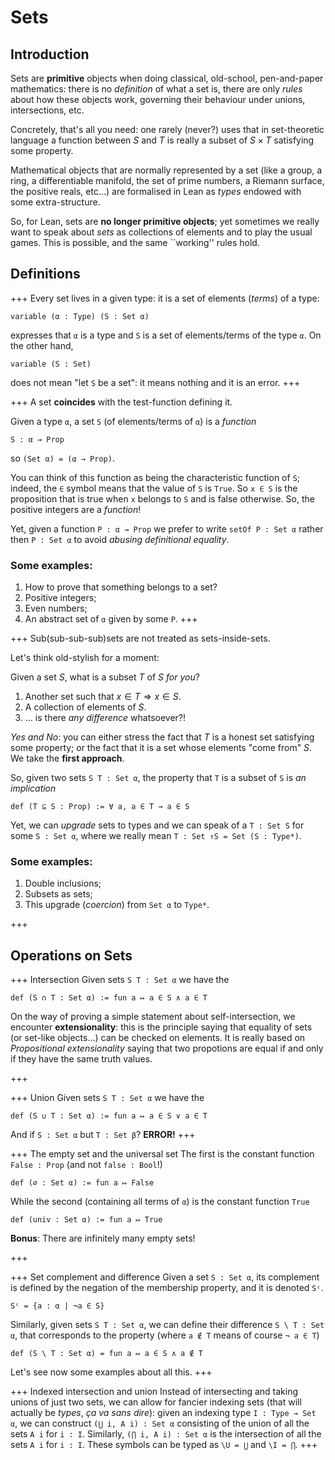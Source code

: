 # Sets

## Introduction
Sets are **primitive** objects when doing classical, old-school, pen-and-paper mathematics: there is no *definition* of what a set is, there are only *rules* about how these objects work, governing their behaviour under unions, intersections, etc. 

Concretely, that's all you need: one rarely (never?) uses that in set-theoretic language a function between $S$ and $T$ is really a subset of $S\times T$ satisfying some property.

Mathematical objects that are normally represented by a set (like a group, a ring, a differentiable manifold, the set of prime numbers, a Riemann surface, the positive reals, etc...) are formalised in Lean as *types* endowed with some extra-structure.

So, for Lean, sets are **no longer primitive objects**; yet sometimes we really want to speak about *sets* as collections of elements and to play the usual games. This is possible, and the same ``working'' rules hold.


## Definitions

+++ Every set lives in a given type: it is a set of elements (*terms*) of a type:
```lean
variable (α : Type) (S : Set α)
```
expresses that `α` is a type and `S` is a set of elements/terms of the type `α`. On the other hand,
```lean
variable (S : Set)
```
does not mean "let `S` be a set": it means nothing and it is an error.
+++

+++ A set **coincides** with the test-function defining it.

 Given a type `α`, a set `S` (of elements/terms of `α`) is a *function*
```lean
S : α → Prop
```
so `(Set α) = (α → Prop)`.

You can think of this function as being the characteristic function of `S`; indeed, the `∈` symbol means that the value of `S` is `True`. So `x ∈ S` is the proposition that is true when `x` belongs to `S` and is false otherwise. So, the positive integers are a *function*!

Yet, given a function `P : α → Prop` we prefer to write `setOf P : Set α` rather then `P : Set α` to avoid _abusing definitional equality_.

### Some examples: 
1. How to prove that something belongs to a set?
1. Positive integers;
1. Even numbers;
1. An abstract set of `α` given by some `P`.
+++

+++ Sub(sub-sub-sub)sets are not treated as sets-inside-sets.

Let's think old-stylish for a moment:

Given a set $S$, what is a subset $T$ of $S$ *for you*?
1. Another set such that $x\in T\Rightarrow x \in S$.
1. A collection of elements of $S$.
1. ... is there _any difference_ whatsoever?!

*Yes and No*: you can either stress the fact that $T$ is a honest set satisfying some property; or the fact that it is a set whose elements "come from" $S$. We take the **first approach**.


So, given two sets  `S T : Set α`, the property that `T` is a subset of `S` is *an implication*
```lean
def (T ⊆ S : Prop) := ∀ a, a ∈ T → a ∈ S
```

Yet, we can _upgrade_ sets to types and we can speak of a `T : Set S` for some `S : Set α`, where we 
really mean `T : Set ↑S = Set (S : Type*)`.

### Some examples: 
1. Double inclusions;
1. Subsets as sets;
1. This upgrade (_coercion_) from `Set α` to `Type*`.

+++

## Operations on Sets
+++ Intersection
Given sets `S T : Set α` we have the
```lean
def (S ∩ T : Set α) := fun a ↦ a ∈ S ∧ a ∈ T
```
On the way of proving a simple statement about self-intersection, we encounter **extensionality**: this is the principle saying that equality of sets (or set-like objects...) can be checked on elements. It is really based on _Propositional extensionality_ saying that two propotions are equal if and only if they have the same truth values.

+++

+++ Union
Given sets `S T : Set α` we have the
```lean
def (S ∪ T : Set α) := fun a ↦ a ∈ S ∨ a ∈ T
```

And if `S : Set α` but `T : Set β`? **ERROR!**
+++

+++ The empty set and the universal set
The first is the constant function `False : Prop` (and not `false : Bool`!)
```lean
def (∅ : Set α) := fun a ↦ False
```
While the second (containing all terms of `α`) is the constant function `True`
```lean
def (univ : Set α) := fun a ↦ True
```
**Bonus**: There are infinitely many empty sets!

+++



+++ Set complement and difference
Given a set `S : Set α`, its complement is defined by the negation of the membership property, and it is denoted `Sᶜ`.
```lean
Sᶜ = {a : α | ¬a ∈ S}
```

Similarly, given sets `S T : Set α`, we can define their difference `S \ T : Set α`, that corresponds to the property (where `a ∉ T` means of course `¬ a ∈ T`)
```lean
def (S \ T : Set α) = fun a ↦ a ∈ S ∧ a ∉ T
```

Let's see now some examples about all this.
+++

+++ Indexed intersection and union
Instead of intersecting and taking unions of just two sets, we can allow for fancier indexing sets (that will actually be *types*, *ça va sans dire*): given an indexing type `I : Type → Set α`, we can
construct `(⋃ i, A i) : Set α` consisting of the union of all the sets `A i` for `i : I`. Similarly,
`(⋂ i, A i) : Set α` is the intersection of all the sets `A i` for `i : I`. These symbols can be typed
as `\U = ⋃` and `\I = ⋂`.
+++

